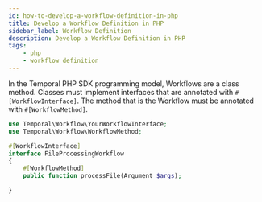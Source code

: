```yaml
---
id: how-to-develop-a-workflow-definition-in-php
title: Develop a Workflow Definition in PHP
sidebar_label: Workflow Definition
description: Develop a Workflow Definition in PHP
tags:
    - php
    - workflow definition
---
```


In the Temporal PHP SDK programming model, Workflows are a class method. Classes must implement interfaces that are annotated with `#[WorkflowInterface]`. The method that is the Workflow must be annotated with `#[WorkflowMethod]`.

```php
use Temporal\Workflow\YourWorkflowInterface;
use Temporal\Workflow\WorkflowMethod;

#[WorkflowInterface]
interface FileProcessingWorkflow
{
    #[WorkflowMethod]
    public function processFile(Argument $args);

}
```
